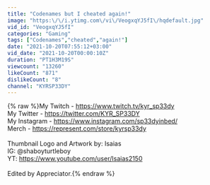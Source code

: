 ```yaml
---
title: "Codenames but I cheated again!"
image: "https:\/\/i.ytimg.com\/vi\/VeogxqYJ5fI\/hqdefault.jpg"
vid_id: "VeogxqYJ5fI"
categories: "Gaming"
tags: ["Codenames","cheated","again!"]
date: "2021-10-20T07:55:12+03:00"
vid_date: "2021-10-20T00:00:10Z"
duration: "PT1H3M19S"
viewcount: "13260"
likeCount: "871"
dislikeCount: "8"
channel: "KYRSP33DY"
---
```

{% raw %}My Twitch - <a rel="nofollow" target="blank" href="https://www.twitch.tv/kyr_sp33dy">https://www.twitch.tv/kyr_sp33dy</a><br />My Twitter - <a rel="nofollow" target="blank" href="https://twitter.com/KYR_SP33DY">https://twitter.com/KYR_SP33DY</a><br />My Instagram - <a rel="nofollow" target="blank" href="https://www.instagram.com/sp33dyinbed/">https://www.instagram.com/sp33dyinbed/</a><br />Merch - <a rel="nofollow" target="blank" href="https://represent.com/store/kyrsp33dy">https://represent.com/store/kyrsp33dy</a><br /><br />Thumbnail Logo and Artwork by: Isaias<br />IG: @shaboyturtleboy<br />YT: <a rel="nofollow" target="blank" href="https://www.youtube.com/user/Isaias2150">https://www.youtube.com/user/Isaias2150</a><br /><br />Edited by Appreciator.{% endraw %}
